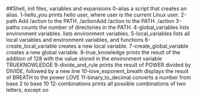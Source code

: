 ##Shell, init files, variables and expansions
0-alias a script that creates an alias.
1-hello_you prints hello user, where user is the current Linux user.
2-path Add /action to the PATH. /actionAdd /action to the PATH. /action
3-paths counts the number of directories in the PATH.
4-global_variables  lists environment variables. lists environment variables.
5-local_variables lists all local variables and environment variables, and functions
6-create_local_variable creates a new local variable.
7-create_global_variable creates a new global variable.
8-true_knowledge prints the result of the addition of 128 with the value stored in the environment variable TRUEKNOWLEDGE
9-divide_and_rule prints the result of POWER divided by DIVIDE, followed by a new line
10-love_exponent_breath displays the result of BREATH to the power LOVE
11-binary_to_decimal converts a number from base 2 to base 10
12-combinations prints all possible combinations of two letters, except oo

